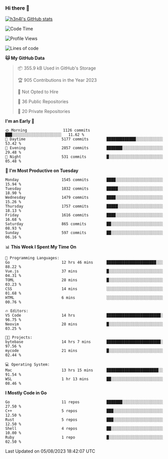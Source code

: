 ### Hi there 👋

[![h3n4l's GitHub stats](https://github-readme-stats.vercel.app/api?username=h3n4l&count_private=true&show_icons=true&theme=radical)](https://github.com/h3n4l/github-readme-stats)

<!--START_SECTION:waka-->
![Code Time](http://img.shields.io/badge/Code%20Time-1%2C468%20hrs%2020%20mins-blue)

![Profile Views](http://img.shields.io/badge/Profile%20Views-2-blue)

![Lines of code](https://img.shields.io/badge/From%20Hello%20World%20I%27ve%20Written-2.8%20million%20lines%20of%20code-blue)

**🐱 My GitHub Data** 

> 📦 355.9 kB Used in GitHub's Storage 
 > 
> 🏆 905 Contributions in the Year 2023
 > 
> 🚫 Not Opted to Hire
 > 
> 📜 36 Public Repositories 
 > 
> 🔑 20 Private Repositories 
 > 
**I'm an Early 🐤** 

```text
🌞 Morning                1126 commits        ███░░░░░░░░░░░░░░░░░░░░░░   11.62 % 
🌆 Daytime                5177 commits        █████████████░░░░░░░░░░░░   53.42 % 
🌃 Evening                2857 commits        ███████░░░░░░░░░░░░░░░░░░   29.48 % 
🌙 Night                  531 commits         █░░░░░░░░░░░░░░░░░░░░░░░░   05.48 % 
```
📅 **I'm Most Productive on Tuesday** 

```text
Monday                   1545 commits        ████░░░░░░░░░░░░░░░░░░░░░   15.94 % 
Tuesday                  1832 commits        █████░░░░░░░░░░░░░░░░░░░░   18.90 % 
Wednesday                1479 commits        ████░░░░░░░░░░░░░░░░░░░░░   15.26 % 
Thursday                 1757 commits        █████░░░░░░░░░░░░░░░░░░░░   18.13 % 
Friday                   1616 commits        ████░░░░░░░░░░░░░░░░░░░░░   16.68 % 
Saturday                 865 commits         ██░░░░░░░░░░░░░░░░░░░░░░░   08.93 % 
Sunday                   597 commits         ██░░░░░░░░░░░░░░░░░░░░░░░   06.16 % 
```


📊 **This Week I Spent My Time On** 

```text
💬 Programming Languages: 
Go                       12 hrs 46 mins      ██████████████████████░░░   88.22 % 
Vue.js                   37 mins             █░░░░░░░░░░░░░░░░░░░░░░░░   04.31 % 
TOML                     28 mins             █░░░░░░░░░░░░░░░░░░░░░░░░   03.23 % 
CSS                      14 mins             ░░░░░░░░░░░░░░░░░░░░░░░░░   01.68 % 
HTML                     6 mins              ░░░░░░░░░░░░░░░░░░░░░░░░░   00.76 % 

🔥 Editors: 
VS Code                  14 hrs              ████████████████████████░   96.75 % 
Neovim                   28 mins             █░░░░░░░░░░░░░░░░░░░░░░░░   03.25 % 

🐱‍💻 Projects: 
bytebase                 14 hrs 7 mins       ████████████████████████░   97.56 % 
mycode                   21 mins             █░░░░░░░░░░░░░░░░░░░░░░░░   02.44 % 

💻 Operating System: 
Mac                      13 hrs 15 mins      ███████████████████████░░   91.54 % 
WSL                      1 hr 13 mins        ██░░░░░░░░░░░░░░░░░░░░░░░   08.46 % 
```

**I Mostly Code in Go** 

```text
Go                       11 repos            ███████░░░░░░░░░░░░░░░░░░   27.50 % 
C++                      5 repos             ███░░░░░░░░░░░░░░░░░░░░░░   12.50 % 
Rust                     5 repos             ███░░░░░░░░░░░░░░░░░░░░░░   12.50 % 
Shell                    4 repos             ██░░░░░░░░░░░░░░░░░░░░░░░   10.00 % 
Ruby                     1 repo              █░░░░░░░░░░░░░░░░░░░░░░░░   02.50 % 
```




 Last Updated on 05/08/2023 18:42:07 UTC
<!--END_SECTION:waka-->

